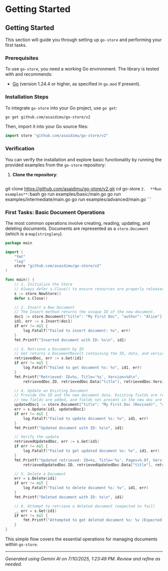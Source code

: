 # Getting Started

## Getting Started

This section will guide you through setting up `go-store` and performing your first tasks.

### Prerequisites

To use `go-store`, you need a working Go environment. The library is tested with and recommends:

*   [Go](https://go.dev/dl/) (version 1.24.4 or higher, as specified in `go.mod` if present).

### Installation Steps

To integrate `go-store` into your Go project, use `go get`:

```bash
go get github.com/asaidimu/go-store/v2
```

Then, import it into your Go source files:

```go
import store "github.com/asaidimu/go-store/v2"
```

### Verification

You can verify the installation and explore basic functionality by running the provided examples from the `go-store` repository:

1.  **Clone the repository**:
    ```bash
git clone https://github.com/asaidimu/go-store/v2.git
cd go-store
    ```
2.  **Run examples**:
    ```bash
go run examples/basic/main.go
go run examples/intermediate/main.go
go run examples/advanced/main.go
    ```

### First Tasks: Basic Document Operations

The most common operations involve creating, reading, updating, and deleting documents. Documents are represented as a `store.Document` (which is a `map[string]any`).

```go
package main

import (
	"fmt"
	"log"
	store "github.com/asaidimu/go-store/v2"
)

func main() {
	// 1. Initialize the Store
	// Always defer s.Close() to ensure resources are properly released.
	s := store.NewStore()
	defer s.Close()

	// 2. Insert a New Document
	// The Insert method returns the unique ID of the new document.
	doc1 := store.Document{"title": "My First Doc", "author": "Alice"}
	id1, err := s.Insert(doc1)
	if err != nil {
		log.Fatalf("Failed to insert document: %v", err)
	}
	fmt.Printf("Inserted document with ID: %s\n", id1)

	// 3. Retrieve a Document by ID
	// Get returns a DocumentResult containing the ID, data, and version.
	retrievedDoc, err := s.Get(id1)
	if err != nil {
		log.Fatalf("Failed to get document %s: %v", id1, err)
	}
	fmt.Printf("Retrieved: ID=%s, Title='%s', Version=%d\n",
		retrievedDoc.ID, retrievedDoc.Data["title"], retrievedDoc.Version)

	// 4. Update an Existing Document
	// Provide the ID and the new document data. Existing fields are replaced,
	// new fields are added, and fields not present in the new doc are removed.
	updatedDoc1 := store.Document{"title": "My First Doc (Revised)", "author": "Alice Smith", "pages": 150}
	err = s.Update(id1, updatedDoc1)
	if err != nil {
		log.Fatalf("Failed to update document %s: %v", id1, err)
	}
	fmt.Printf("Updated document with ID: %s\n", id1)

	// Verify the update
	retrievedUpdatedDoc, err := s.Get(id1)
	if err != nil {
		log.Fatalf("Failed to get updated document %s: %v", id1, err)
	}
	fmt.Printf("Updated retrieved: ID=%s, Title='%s', Pages=%.0f, Version=%d\n",
		retrievedUpdatedDoc.ID, retrievedUpdatedDoc.Data["title"], retrievedUpdatedDoc.Data["pages"], retrievedUpdatedDoc.Version)

	// 5. Delete a Document
	err = s.Delete(id1)
	if err != nil {
		log.Fatalf("Failed to delete document %s: %v", id1, err)
	}
	fmt.Printf("Deleted document with ID: %s\n", id1)

	// 6. Attempt to retrieve a deleted document (expected to fail)
	_, err = s.Get(id1)
	if err != nil {
		fmt.Printf("Attempted to get deleted document %s: %v (Expected error)\n", id1, err)
	}
}
```

This simple flow covers the essential operations for managing documents within `go-store`.

---
*Generated using Gemini AI on 7/10/2025, 1:23:49 PM. Review and refine as needed.*